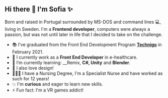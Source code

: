 ## Hi there 👋 I'm Sofia ✨ 

Born and raised in Portugal surrounded by MS-DOS and command lines 💻, living in Sweden. 
I'm a __Frontend developer__, computers were always a passion, but was not until later in life that I decided to take on the challenge. 

 - 📚 I’ve graduated from the Front End Development Program [__Technigo__](https://www.technigo.io/) in February 2021.
 - 🏥 I currently work as a __Front End Developer__ in e-healthcare.
 - 🌱 I’m currently learning: __Remix, __C#, Unity__ and __Blender__.
 - 🌈 I also love design!
 - 👩🏻‍⚕️ I have a Nursing Degree, I'm a Specialist Nurse and have worked as such for 12 years!
 - 💥 I'm __curious__ and eager to learn new skills.
 - ⚡ Fun fact: I'm a VR games addict!
 


<!--
**sofiavazs/sofiavazs** is a ✨ _special_ ✨ repository because its `README.md` (this file) appears on your GitHub profile.


-->

